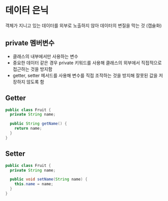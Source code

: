 # 데이터 은닉

객체가 지니고 있는 데이터를 외부로 노출하지 않아 데이터의 변질을 막는 것 (캡슐화)

## private 멤버변수

- 클래스의 내부에서만 사용하는 변수
- 중요한 데이터 같은 경우 private 키워드를 사용해 클래스의 외부에서 직접적으로 접근하는 것을 방지함
- getter, setter 메서드를 사용해 변수를 직접 조작하는 것을 방지해 잘못된 값을 저장하지 않도록 함

## Getter

```Java
public class Fruit {
  private String name;

  public String getName() {
    return name;
  }
}
```

## Setter

```Java
public class Fruit {
  private String name;

  public void setName(String name) {
    this.name = name;
  }
}
```